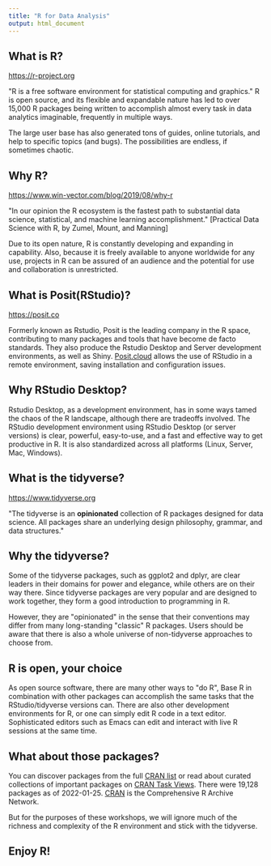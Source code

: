 ```yaml
---
title: "R for Data Analysis"
output: html_document
---
```


## What is R?
<https://r-project.org>

"R is a free software environment for statistical computing and graphics."
R is open source, and its flexible and expandable nature has led to over 15,000 R packages being written to accomplish almost every task in data analytics imaginable, frequently in multiple ways.

The large user base has also generated tons of guides, online tutorials, and help to specific topics (and bugs).  The possibilities are endless, if sometimes chaotic.

## Why R?
<https://www.win-vector.com/blog/2019/08/why-r>

"In our opinion the R ecosystem is the fastest path to substantial data science, statistical, and machine learning accomplishment."
[Practical Data Science with R, by Zumel, Mount, and Manning]

Due to its open nature, R is constantly developing and expanding in capability.  Also, because it is freely available to anyone worldwide for any use, projects in R can be assured of an audience and the potential for use and collaboration is unrestricted.

## What is Posit(RStudio)?
<https://posit.co>

Formerly known as Rstudio, Posit is the leading company in the R space, contributing to many packages and tools that have become de facto standards.  They also produce the Rstudio Desktop and Server development environments, as well as Shiny. [Posit.cloud](https://posit.co/cloud) allows the use of RStudio in a remote environment, saving installation and configuration issues.

## Why RStudio Desktop?

Rstudio Desktop, as a development environment, has in some ways tamed the chaos of the R landscape, although there are tradeoffs involved.  The RStudio development environment using RStudio Desktop (or server versions) is clear, powerful, easy-to-use, and a fast and effective way to get productive in R.  It is also standardized across all platforms (Linux, Server, Mac, Windows).

## What is the tidyverse?
<https://www.tidyverse.org>

"The tidyverse is an **opinionated** collection of R packages designed for data science. All packages share an underlying design philosophy, grammar, and data structures."

## Why the tidyverse?

Some of the tidyverse packages, such as ggplot2 and dplyr, are clear leaders in their domains for power and elegance, while others are on their way there.  Since tidyverse packages are very popular and are designed to work together, they form a good introduction to programming in R.  

However, they are "opinionated" in the sense that their conventions may differ from many long-standing "classic" R packages.  Users should be aware that there is also a whole universe of non-tidyverse approaches to choose from.

## R is open, your choice

As open source software, there are many other ways to "do R",  Base R in combination with other packages can accomplish the same tasks that the RStudio/tidyverse versions can.  There are also other development environments for R, or one can simply edit R code in a text editor.  Sophisticated editors such as Emacs can edit and interact with live R sessions at the same time.

## What about those packages?

You can discover packages from the full [CRAN list](https://cran.r-project.org/web/packages/available_packages_by_name.html) or read about curated collections of important packages on [CRAN Task Views](https://cran.r-project.org/web/views/).  There were 19,128 packages as of 2022-01-25.  [CRAN](https://cran.r-project.org) is the Comprehensive R Archive Network.

But for the purposes of these workshops, we will ignore much of the richness and complexity of the R environment and stick with the tidyverse.
  
## Enjoy R!